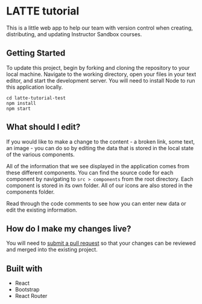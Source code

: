 # LATTE tutorial
This is a little web app to help our team with version control when creating, distributing, and updating Instructor Sandbox courses. 

## Getting Started
To update this project, begin by forking and cloning the repository to your local machine. Navigate to the working directory, open your files in your text editor, and start the development server. You will need to install Node to run this application locally. 

~~~~
cd latte-tutorial-test
npm install 
npm start
~~~~

## What should I edit? 
If you would like to make a change to the content - a broken link, some text, an image - you can do so by editing the data that is stored in the local state of the various components. 

All of the information that we see displayed in the application comes from these different components. You can find the source code for each component by navigating to `src > components` from the root directory. Each component is stored in its own folder. All of our icons are also stored in the components folder. 

Read through the code comments to see how you can enter new data or edit the existing information. 

## How do I make my changes live?
You will need to [submit a pull request](https://help.github.com/en/articles/creating-a-pull-request-from-a-fork) so that your changes can be reviewed and merged into the existing project. 

## Built with
* React 
* Bootstrap 
* React Router 

